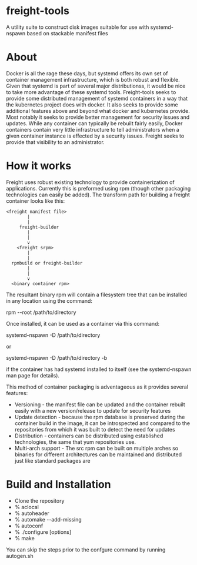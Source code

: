 # freight-tools
A utility suite to construct disk images suitable for use with systemd-nspawn based on stackable manifest files 

# About
Docker is all the rage these days, but systemd offers its own set of container
management infrastructure, which is both robust and flexible.  Given that
systemd is part of several major distributionss, it would be nice to take more
advantage of these systemd tools.  Freight-tools seeks to provide some
distributed management of systemd containers in a way that the kubernetes
project does with docker.  It also seeks to provide some additional features
above and beyond what docker and kubernetes provide.  Most notably it seeks to
provide better management for security issues and updates.  While any container
can typically be rebuilt fairly easily, Docker containers contain very little
infrastructure to tell administrators when a given container instance is
effected by a security issues.  Freight seeks to provide that visibility to an
administrator.

# How it works
Freight uses robust existing technology to provide containerization of
applications.  Currently this is preformed using rpm (though other packaging
technologies can easily be added).  The transform path for building a freight
container looks like this:

    <freight manifest file>
    		|
    		|
         freight-builder
    		|
    		|
    		v
        <freight srpm>
    		|
    		|
      rpmbuild or freight-builder
    		|
    		|
    		v
      <binary container rpm>

The resultant binary rpm will contain a filesystem tree that can be installed in
any location using the command:

rpm --root /path/to/directory


Once installed, it can be used as a container via this command:

systemd-nspawn -D /path/to/directory <cmd>

or

systemd-nspawn -D /path/to/directory -b

if the container has had systemd installed to itself (see the systemd-nspawn man
page for details).

This method of container packaging is adventageous as it provides several
features:

* Versioning - the manifest file can be updated and the container rebuilt easily
  with a new version/release to update for security features
* Update detection - because the rpm database is preserved during the
  container build in the image, it can be introspected and compared to the
  repositories from which it was built to detect the need for updates
* Distribution - containers can be distributed using established technologies,
  the same that yum repositories use.
* Multi-arch support - The src rpm can be built on multiple arches so binaries
  for different architectures can be maintained and distributed just like
  standard packages are 



# Build and Installation

* Clone the repository
* % aclocal
* % autoheader
* % automake --add-missing
* % autoconf
* % ./configure [options]
* % make

You can skip the steps prior to the confgure command by running autogen.sh




